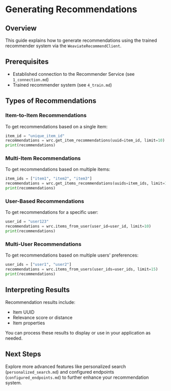 # Generating Recommendations

## Overview
This guide explains how to generate recommendations using the trained recommender system via the `WeaviateRecommendClient`.

## Prerequisites
- Established connection to the Recommender Service (see `1_connection.md`)
- Trained recommender system (see `4_train.md`)

## Types of Recommendations

### Item-to-Item Recommendations

To get recommendations based on a single item:

```python
item_id = "unique_item_id"
recommendations = wrc.get_item_recommendations(uuid=item_id, limit=10)
print(recommendations)
```

### Multi-Item Recommendations

To get recommendations based on multiple items:

```python
item_ids = ["item1", "item2", "item3"]
recommendations = wrc.get_items_recommendations(uuids=item_ids, limit=10)
print(recommendations)
```

### User-Based Recommendations

To get recommendations for a specific user:

```python
user_id = "user123"
recommendations = wrc.items_from_user(user_id=user_id, limit=10)
print(recommendations)
```

### Multi-User Recommendations

To get recommendations based on multiple users' preferences:

```python
user_ids = ["user1", "user2"]
recommendations = wrc.items_from_users(user_ids=user_ids, limit=15)
print(recommendations)
```

## Interpreting Results

Recommendation results include:
- Item UUID
- Relevance score or distance
- Item properties

You can process these results to display or use in your application as needed.

## Next Steps

Explore more advanced features like personalized search (`personalized_search.md`) and configured endpoints (`configured_endpoints.md`) to further enhance your recommendation system.

